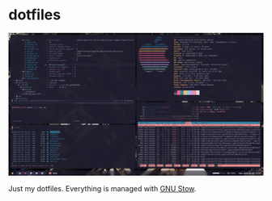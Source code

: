 # dotfiles

![Screencap of my ricing, including neovim, yabai, kitty, nnn, and fastfetch](./static/neovim.png)

Just my dotfiles. Everything is managed with [GNU Stow](https://www.gnu.org/software/stow/).
